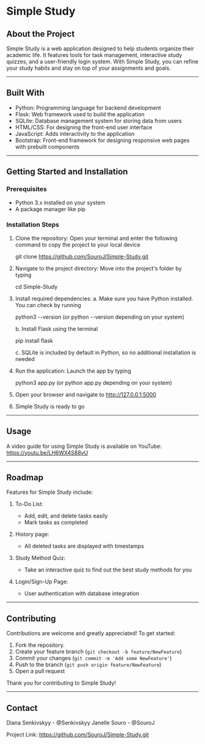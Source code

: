 # Simple Study

## About the Project

Simple Study is a web application designed to help students organize their academic life. It features tools for task management, interactive study quizzes, and a user-friendly login system. With Simple Study, you can refine your study habits and stay on top of your assignments and goals.

---

## Built With

- Python: Programming language for backend development
- Flask: Web framework used to build the application
- SQLite: Database management system for storing data from users
- HTML/CSS: For designing the front-end user interface
- JavaScript: Adds interactivity to the application
- Bootstrap: Front-end framework for designing responsive web pages with prebuilt components

---

## Getting Started and Installation

### Prerequisites

- Python 3.x installed on your system
- A package manager like pip

### Installation Steps

1. Clone the repository:
    Open your terminal and enter the following command to copy the project to your local device

    git clone https://github.com/SouroJ/Simple-Study.git

2. Navigate to the project directory:
    Move into the project's folder by typing

    cd Simple-Study

3. Install required dependencies:
    a. Make sure you have Python installed. You can check by running

    python3 --version (or python --version depending on your system)

    b. Install Flask using the terminal

    pip install flask

    c. SQLite is included by default in Python, so no additional installation is needed
    
4. Run the application:
    Launch the app by typing

    python3 app.py (or python app.py depending on your system)

5. Open your browser and navigate to http://127.0.0.1:5000

6. Simple Study is ready to go

---

## Usage

A video guide for using Simple Study is available on YouTube: https://youtu.be/LH6WX4S88vU

---

## Roadmap

Features for Simple Study include:

1. To-Do List:
   - Add, edit, and delete tasks easily
   - Mark tasks as completed

3. History page:
   - All deleted tasks are displayed with timestamps

2. Study Method Quiz:
   - Take an interactive quiz to find out the best study methods for you

3. Login/Sign-Up Page:
   - User authentication with database integration

---

## Contributing

Contributions are welcome and greatly appreciated! To get started:

1. Fork the repository.
2. Create your feature branch (`git checkout -b feature/NewFeature`)
3. Commit your changes (`git commit -m 'Add some NewFeature'`)
4. Push to the branch (`git push origin feature/NewFeature`)
5. Open a pull request

Thank you for contributing to Simple Study!

---

## Contact

Diana Senkivskyy - @Senkivskyy
Janelle Souro - @SouroJ

Project Link: https://github.com/SouroJ/Simple-Study.git

